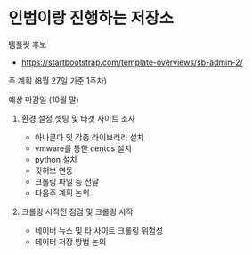 # 인범이랑 진행하는 저장소


템플릿 후보
- https://startbootstrap.com/template-overviews/sb-admin-2/


주 계획 (8월 27일 기준 1주차)

예상 마감일 (10월 말)

1. 환경 설정 셋팅 및 타겟 사이트 조사
    - 아나콘다 및 각종 라이브러리 설치
    - vmware를 통한 centos 설치
    - python 설치
    - 깃허브 연동
    - 크롤링 파일 등 전달
    - 다음주 계획 논의

2. 크롤링 시작전 점검 및 크롤링 시작
    - 네이버 뉴스 및 타 사이트 크롤링 위험성
    - 데이터 저장 방법 논의